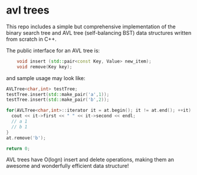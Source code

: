 # avl trees

This repo includes a simple but comprehensive implementation of the binary search tree and AVL tree (self-balancing BST) data structures written from scratch in C++.


The public interface for an AVL tree is:
```C++
    void insert (std::pair<const Key, Value> new_item);
    void remove(Key key);
```
and sample usage may look like:
```C++
AVLTree<char,int> testTree;
testTree.insert(std::make_pair('a',1));
testTree.insert(std::make_pair('b',2));

for(AVLTree<char,int>::iterator it = at.begin(); it != at.end(); ++it) {
  cout << it->first << " " << it->second << endl;
  // a 1
  // b 1
}
at.remove('b');

return 0;
```


AVL trees have O(logn) insert and delete operations, making them an awesome and wonderfully efficient data structure!
